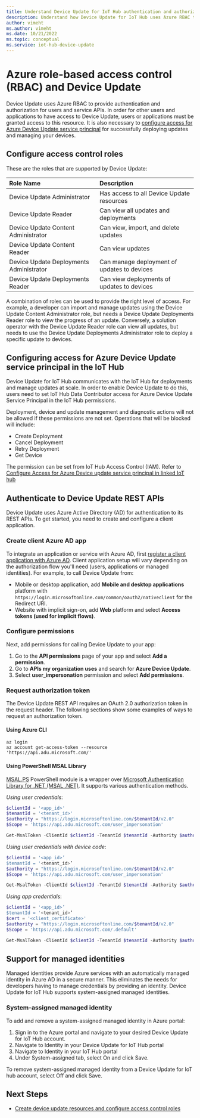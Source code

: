 ```yaml
---
title: Understand Device Update for IoT Hub authentication and authorization | Microsoft Docs
description: Understand how Device Update for IoT Hub uses Azure RBAC to provide authentication and authorization for users and service APIs.
author: vimeht
ms.author: vimeht
ms.date: 10/21/2022
ms.topic: conceptual
ms.service: iot-hub-device-update
---
```


# Azure role-based access control (RBAC) and Device Update

Device Update uses Azure RBAC to provide authentication and authorization for users and service APIs. In order for other users and applications to have access to Device Update, users or applications must be granted access to this resource. It is also necessary to [configure access for Azure Device Update service principal](./device-update-control-access.md#configuring-access-for-azure-device-update-service-principal-in-the-iot-hub) for successfully deploying updates and managing your devices.

## Configure access control roles

 These are the roles that are supported by Device Update:

|   Role Name   | Description  |
| :--------- | :---- |
|  Device Update Administrator | Has access to all Device Update resources  |
|  Device Update Reader| Can view all updates and deployments |
|  Device Update Content Administrator | Can view, import, and delete updates  |
|  Device Update Content Reader | Can view updates  |
|  Device Update Deployments Administrator | Can manage deployment of updates to devices|
|  Device Update Deployments Reader| Can view deployments of updates to devices |

A combination of roles can be used to provide the right level of access. For example, a developer can import and manage updates using the Device Update Content Administrator role, but needs a Device Update Deployments Reader role to view the progress of an update. Conversely, a solution operator with the Device Update Reader role can view all updates, but needs to use the Device Update Deployments Administrator role to deploy a specific update to devices.

## Configuring access for Azure Device Update service principal in the IoT Hub

Device Update for IoT Hub communicates with the IoT Hub for deployments and manage updates at scale. In order to enable Device Update to do this, users need to set IoT Hub Data Contributor access for Azure Device Update Service Principal in the IoT Hub permissions. 

Deployment, device and update management and diagnostic actions will not be allowed if these permissions are not set. Operations that will be blocked will include:
* Create Deployment
* Cancel Deployment
* Retry Deployment 
* Get Device

The permission can be set from IoT Hub Access Control (IAM). Refer to [Configure Access for Azure Device update service principal in linked IoT hub](configure-access-control-device-update.md#configure-access-for-azure-device-update-service-principal-in-linked-iot-hub)

## Authenticate to Device Update REST APIs

Device Update uses Azure Active Directory (AD) for authentication to its REST APIs. To get started, you need to create and configure a client application.

### Create client Azure AD app

To integrate an application or service with Azure AD, first [register a client application with Azure AD](../active-directory/develop/quickstart-register-app.md). Client application setup will vary depending on the authorization flow you'll need (users, applications or managed identities). For example, to call Device Update from:

* Mobile or desktop application, add **Mobile and desktop applications** platform with `https://login.microsoftonline.com/common/oauth2/nativeclient` for the Redirect URI.
* Website with implicit sign-on, add **Web** platform and select **Access tokens (used for implicit flows)**.

### Configure permissions

Next, add permissions for calling Device Update to your app:

1. Go to the **API permissions** page of your app and select **Add a permission**.
2. Go to **APIs my organization uses** and search for **Azure Device Update**.
3. Select **user_impersonation** permission and select **Add permissions**.

### Request authorization token

The Device Update REST API requires an OAuth 2.0 authorization token in the request header. The following sections show some examples of ways to request an authorization token.

#### Using Azure CLI

```azurecli
az login
az account get-access-token --resource 'https://api.adu.microsoft.com/'
```

#### Using PowerShell MSAL Library

[MSAL.PS](https://github.com/AzureAD/MSAL.PS) PowerShell module is a wrapper over [Microsoft Authentication Library for .NET (MSAL .NET)](https://github.com/AzureAD/microsoft-authentication-library-for-dotnet). It supports various authentication methods.

_Using user credentials_:

```powershell
$clientId = '<app_id>'
$tenantId = '<tenant_id>'
$authority = "https://login.microsoftonline.com/$tenantId/v2.0"
$Scope = 'https://api.adu.microsoft.com/user_impersonation'

Get-MsalToken -ClientId $clientId -TenantId $tenantId -Authority $authority -Scopes $Scope
```

_Using user credentials with device code_:

```powershell
$clientId = '<app_id>’
$tenantId = '<tenant_id>’
$authority = "https://login.microsoftonline.com/$tenantId/v2.0"
$Scope = 'https://api.adu.microsoft.com/user_impersonation'

Get-MsalToken -ClientId $clientId -TenantId $tenantId -Authority $authority -Scopes $Scope -Interactive -DeviceCode
```

_Using app credentials_:

```powershell
$clientId = '<app_id>’
$tenantId = '<tenant_id>’
$cert = '<client_certificate>'
$authority = "https://login.microsoftonline.com/$tenantId/v2.0"
$Scope = 'https://api.adu.microsoft.com/.default'

Get-MsalToken -ClientId $clientId -TenantId $tenantId -Authority $authority -Scopes $Scope -ClientCertificate $cert
```

## Support for managed identities

Managed identities provide Azure services with an automatically managed identity in Azure AD in a secure manner. This eliminates the needs for developers having to manage credentials by providing an identity. Device Update for IoT Hub supports system-assigned managed identities.

### System-assigned managed identity

To add and remove a system-assigned managed identity in Azure portal:
1. Sign in to the Azure portal and navigate to your desired Device Update for IoT Hub account.
2. Navigate to Identity in your Device Update for IoT Hub portal
3. Navigate to Identity in your IoT Hub portal
4. Under System-assigned tab, select On and click Save.

To remove system-assigned managed identity from a Device Update for IoT hub account, select Off and click Save.



## Next Steps
* [Create device update resources and configure access control roles](./create-device-update-account.md)
